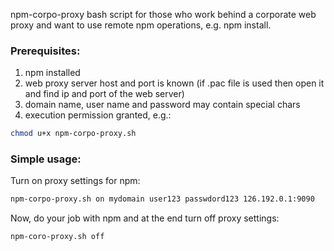 npm-corpo-proxy bash script for those who work behind a corporate web proxy and want to use remote npm operations, e.g. npm install.

### Prerequisites:
1. npm installed
2. web proxy server host and port is known (if .pac file is used then open it and find ip and port of the web server)
3. domain name, user name and password may contain special chars
4. execution permission granted, e.g.:
```bash
chmod u+x npm-corpo-proxy.sh
```

### Simple usage:
Turn on proxy settings for npm:
```bash
npm-corpo-proxy.sh on mydomain user123 passwdord123 126.192.0.1:9090
```

Now, do your job with npm and at the end turn off proxy settings:
```bash
npm-coro-proxy.sh off
```



